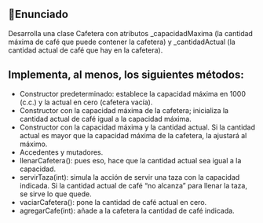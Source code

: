 ## 😬Enunciado
Desarrolla una clase Cafetera con atributos _capacidadMaxima (la cantidad máxima de café que puede contener la cafetera) y _cantidadActual (la cantidad actual de café
que hay en la cafetera). 
## Implementa, al menos, los siguientes métodos:
- Constructor predeterminado: establece la capacidad máxima en 1000 (c.c.) y la actual en cero (cafetera vacía).
- Constructor con la capacidad máxima de la cafetera; inicializa la cantidad actual de café igual a la capacidad máxima.
- Constructor con la capacidad máxima y la cantidad actual. Si la cantidad actual es mayor que la capacidad máxima de la cafetera, la ajustará al máximo.
- Accedentes y mutadores.
- llenarCafetera(): pues eso, hace que la cantidad actual sea igual a la capacidad.
- servirTaza(int): simula la acción de servir una taza con la capacidad indicada. Si la cantidad actual de café “no alcanza” para llenar la taza, se sirve lo que quede.
- vaciarCafetera(): pone la cantidad de café actual en cero.
- agregarCafe(int): añade a la cafetera la cantidad de café indicada.
